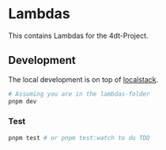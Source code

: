 # Lambdas

This contains Lambdas for the 4dt-Project.

## Development

The local development is on top of [localstack](https://onexlab-io.medium.com/localstack-dynamodb-8befdaac802b).

```bash
# Assuming you are in the lambdas-folder
pnpm dev
```

### Test

```bash
pnpm test # or pnpm test:watch to do TDD
```
